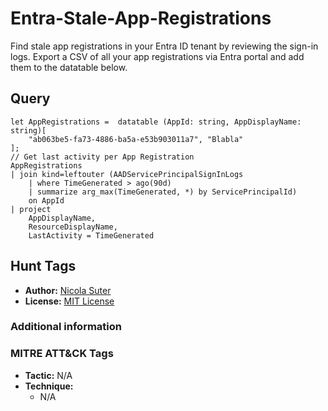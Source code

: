 # Entra-Stale-App-Registrations

Find stale app registrations in your Entra ID tenant by reviewing the sign-in logs.
Export a CSV of all your app registrations via Entra portal and add them to the datatable below.

## Query

```kusto
let AppRegistrations =  datatable (AppId: string, AppDisplayName: string)[
    "ab063be5-fa73-4886-ba5a-e53b903011a7", "Blabla"
];
// Get last activity per App Registration
AppRegistrations
| join kind=leftouter (AADServicePrincipalSignInLogs
    | where TimeGenerated > ago(90d)
    | summarize arg_max(TimeGenerated, *) by ServicePrincipalId)
    on AppId
| project
    AppDisplayName,
    ResourceDisplayName,
    LastActivity = TimeGenerated

```

## Hunt Tags

* **Author:** [Nicola Suter](https://nicolasuter.ch)
* **License:** [MIT License](https://github.com/nicolonsky/ITDR/blob/main/LICENSE)

### Additional information

### MITRE ATT&CK Tags

* **Tactic:** N/A
* **Technique:**
    * N/A